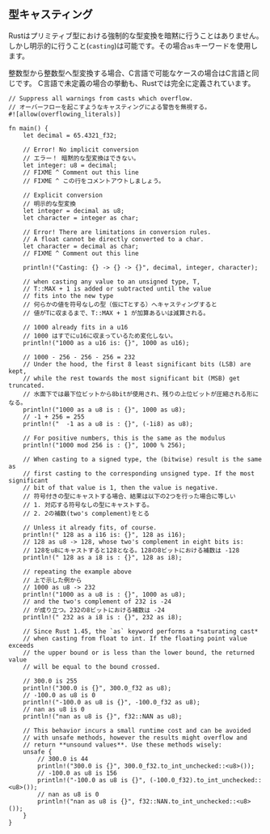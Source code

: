 ## 型キャスティング

Rustはプリミティブ型における強制的な型変換を暗黙に行うことはありません。しかし明示的に行うこと(`casting`)は可能です。その場合`as`キーワードを使用します。

整数型から整数型へ型変換する場合、C言語で可能なケースの場合はC言語と同じです。
C言語で未定義の場合の挙動も、Rustでは完全に定義されています。

    // Suppress all warnings from casts which overflow.
    // オーバーフローを起こすようなキャスティングによる警告を無視する。
    #![allow(overflowing_literals)]

    fn main() {
        let decimal = 65.4321_f32;

        // Error! No implicit conversion
        // エラー！ 暗黙的な型変換はできない。
        let integer: u8 = decimal;
        // FIXME ^ Comment out this line
        // FIXME ^ この行をコメントアウトしましょう。

        // Explicit conversion
        // 明示的な型変換
        let integer = decimal as u8;
        let character = integer as char;

        // Error! There are limitations in conversion rules. 
        // A float cannot be directly converted to a char.
        let character = decimal as char;
        // FIXME ^ Comment out this line

        println!("Casting: {} -> {} -> {}", decimal, integer, character);

        // when casting any value to an unsigned type, T,
        // T::MAX + 1 is added or subtracted until the value
        // fits into the new type
        // 何らかの値を符号なしの型（仮にTとする）へキャスティングすると
        // 値がTに収まるまで、T::MAX + 1 が加算あるいは減算される。

        // 1000 already fits in a u16
        // 1000 はすでにu16に収まっているため変化しない。
        println!("1000 as a u16 is: {}", 1000 as u16);

        // 1000 - 256 - 256 - 256 = 232
        // Under the hood, the first 8 least significant bits (LSB) are kept,
        // while the rest towards the most significant bit (MSB) get truncated.
        // 水面下では最下位ビットから8bitが使用され、残りの上位ビットが圧縮される形になる。
        println!("1000 as a u8 is : {}", 1000 as u8);
        // -1 + 256 = 255
        println!("  -1 as a u8 is : {}", (-1i8) as u8);

        // For positive numbers, this is the same as the modulus
        println!("1000 mod 256 is : {}", 1000 % 256);

        // When casting to a signed type, the (bitwise) result is the same as
        // first casting to the corresponding unsigned type. If the most significant
        // bit of that value is 1, then the value is negative.
        // 符号付きの型にキャストする場合、結果は以下の2つを行った場合に等しい
        // 1. 対応する符号なしの型にキャストする。
        // 2. 2の補数(two's complement)をとる

        // Unless it already fits, of course.
        println!(" 128 as a i16 is: {}", 128 as i16);
        // 128 as u8 -> 128, whose two's complement in eight bits is:
        // 128をu8にキャストすると128となる。128の8ビットにおける補数は -128
        println!(" 128 as a i8 is : {}", 128 as i8);

        // repeating the example above
        // 上で示した例から
        // 1000 as u8 -> 232
        println!("1000 as a u8 is : {}", 1000 as u8);
        // and the two's complement of 232 is -24
        // が成り立つ。232の8ビットにおける補数は -24
        println!(" 232 as a i8 is : {}", 232 as i8);
        
        // Since Rust 1.45, the `as` keyword performs a *saturating cast* 
        // when casting from float to int. If the floating point value exceeds 
        // the upper bound or is less than the lower bound, the returned value 
        // will be equal to the bound crossed.
        
        // 300.0 is 255
        println!("300.0 is {}", 300.0_f32 as u8);
        // -100.0 as u8 is 0
        println!("-100.0 as u8 is {}", -100.0_f32 as u8);
        // nan as u8 is 0
        println!("nan as u8 is {}", f32::NAN as u8);
        
        // This behavior incurs a small runtime cost and can be avoided 
        // with unsafe methods, however the results might overflow and 
        // return **unsound values**. Use these methods wisely:
        unsafe {
            // 300.0 is 44
            println!("300.0 is {}", 300.0_f32.to_int_unchecked::<u8>());
            // -100.0 as u8 is 156
            println!("-100.0 as u8 is {}", (-100.0_f32).to_int_unchecked::<u8>());
            // nan as u8 is 0
            println!("nan as u8 is {}", f32::NAN.to_int_unchecked::<u8>());
        }
    }

